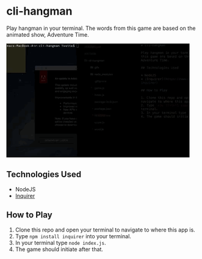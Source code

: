 # cli-hangman

Play hangman in your terminal. The words from this game are based on the animated show, Adventure Time.

![](./gifs/demo.gif)

## Technologies Used

* NodeJS  
* [Inquirer](https://www.npmjs.com/package/inquirer)

## How to Play

1. Clone this repo and open your terminal to navigate to where this app is.  
2. Type `npm install inquirer` into your terminal. 
3. In your terminal type `node index.js`.  
4. The game should initiate after that.